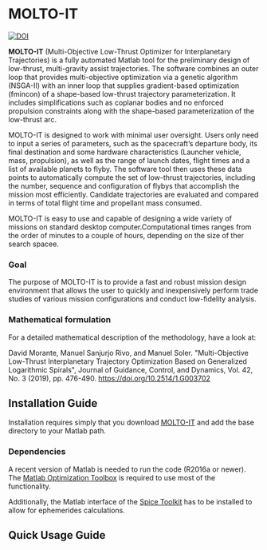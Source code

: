 # MOLTO-IT
[![DOI](https://zenodo.org/badge/169291732.svg)](https://zenodo.org/badge/latestdoi/169291732)

**MOLTO-IT** (Multi-Objective Low-Thrust Optimizer for Interplanetary Trajectories) is a fully automated Matlab tool for the preliminary design of low-thrust, multi-gravity assist trajectories. The software combines an outer loop that provides multi-objective optimization via a genetic algorithm (NSGA-II) with an inner loop that supplies gradient-based optimization (fmincon) of a shape-based low-thrust trajectory parameterization. It includes simplifications such as coplanar bodies and no enforced propulsion constraints along with the shape-based parameterization of the low-thrust arc.

MOLTO-IT is designed to work with minimal user oversight. Users only need to input a series of parameters, such as the spacecraft’s departure body, its final destination and some hardware characteristics (Launcher vehicle, mass, propulsion), as well as the range of launch dates, flight times and a list of available planets to flyby. The software tool then uses these data points to automatically compute the set of low-thrust trajectories, including the number, sequence and configuration of flybys that accomplish the mission most efficiently. Candidate trajectories are evaluated and compared in terms of total flight time and propellant mass consumed. 

MOLTO-IT is easy to use and capable of designing a wide variety of missions on standard desktop computer.Computational times ranges from the order of minutes to a couple of hours, depending on the size of ther search spacee.

### Goal
The purpose of MOLTO-IT is to provide a fast and robust mission design environment that allows the user to quickly and inexpensively perform trade studies of various mission configurations and conduct low-fidelity analysis.

### Mathematical formulation
For a detailed mathematical description of the methodology, have a look at: 

David Morante, Manuel Sanjurjo Rivo, and Manuel Soler.  "Multi-Objective Low-Thrust Interplanetary Trajectory Optimization Based on Generalized Logarithmic Spirals", Journal of Guidance, Control, and Dynamics, Vol. 42, No. 3 (2019), pp. 476-490. 
https://doi.org/10.2514/1.G003702

## Installation Guide
Installation requires simply that you download [MOLTO-IT](https://github.com/uc3m-aerospace/MOLTO-IT/) and add the base directory to your Matlab path.

### Dependencies
A recent version of Matlab is needed to run the code (R2016a or newer). The [Matlab Optimization Toolbox](https://es.mathworks.com/help/optim/index.html) is required to use most of the functionality.

Additionally, the Matlab interface of the [Spice Toolkit](https://naif.jpl.nasa.gov/naif/toolkit.html) has to be installed to allow for ephemerides calculations.

## Quick Usage Guide



